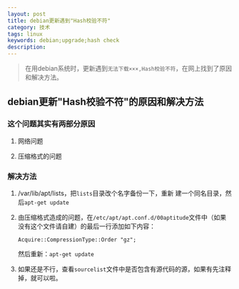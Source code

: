 ```yaml
---
layout: post
title: debian更新遇到"Hash校验不符"
category: 技术
tags: linux
keywords: debian;upgrade;hash check
description: 
---
```


>在用debian系统时，更新遇到`无法下载×××,Hash校验不符`，在网上找到了原因和解决方法。



## debian更新"Hash校验不符"的原因和解决方法
### 这个问题其实有两部分原因

1. 网络问题

2. 压缩格式的问题

### 解决方法

1. /var/lib/apt/lists，把`lists`目录改个名字备份一下，重新 建一个同名目录，然后`apt-get update`

2. 由压缩格式造成的问题，在`/etc/apt/apt.conf.d/00aptitude`文件中（如果没有这个文件请自建）的最后一行添加如下内容：

   `Acquire::CompressionType::Order "gz";`

   然后重新：`apt-get update`

3. 如果还是不行，查看`sourcelist`文件中是否包含有源代码的源，如果有先注释掉，就可以啦。
